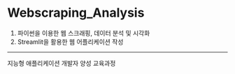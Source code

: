 # Webscraping_Analysis
1. 파이썬을 이용한 웹 스크래핑, 데이터 분석 및 시각화 
2. Streamlit을 활용한 웹 어플리케이션 작성
---
지능형 애플리케이션 개발자 양성 교육과정